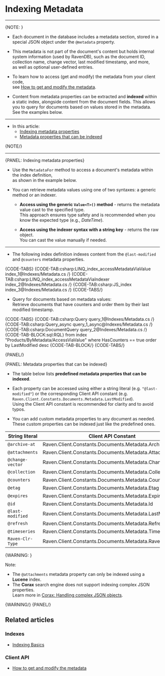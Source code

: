 # Indexing Metadata
---

{NOTE: }

* Each document in the database includes a metadata section, stored in a special JSON object under the `@metadata` property.

* This metadata is not part of the document's content but holds internal system information (used by RavenDB),
  such as the document ID, collection name, change vector, last modified timestamp, and more,  
  as well as optional user-defined entries.

* To learn how to access (get and modify) the metadata from your client code,  
  see [How to get and modify the metadata](../client-api/session/how-to/get-and-modify-entity-metadata).

* Content from metadata properties can be extracted and **indexed** within a static index, alongside content from the document fields.
  This allows you to query for documents based on values stored in the metadata.  
  See the examples below.

---

* In this article:  
   * [Indexing metadata properties](../indexes/indexing-metadata#indexing-metadata-properties)  
   * [Metadata properties that can be indexed](../indexes/indexing-metadata#metadata-properties-that-can-be-indexed)  

{NOTE/}

---

{PANEL: Indexing metadata properties}

* Use the `MetadataFor` method to access a document's metadata within the index definition,  
  as shown in the example below.

* You can retrieve metadata values using one of two syntaxes: a generic method or an indexer.

  * **Access using the generic `Value<T>()` method** - returns the metadata value cast to the specified type.  
    This approach ensures type safety and is recommended when you know the expected type (e.g., _DateTime_).

  * **Access using the indexer syntax with a string key** - returns the raw object.  
    You can cast the value manually if needed.

---

* The following index definition indexes content from the `@last-modified` and `@counters` metadata properties.

{CODE-TABS}
{CODE-TAB:csharp:LINQ_index_accessMetadataViaValue index_1@Indexes/Metadata.cs /}
{CODE-TAB:csharp:LINQ_index_accessMetadataViaIndexer index_2@Indexes/Metadata.cs /}
{CODE-TAB:csharp:JS_index index_3@Indexes/Metadata.cs /}
{CODE-TABS/}

* Query for documents based on metadata values:  
  Retrieve documents that have counters and order them by their last modified timestamp.

{CODE-TABS}
{CODE-TAB:csharp:Query query_1@Indexes/Metadata.cs /}
{CODE-TAB:csharp:Query_async query_1_async@Indexes/Metadata.cs /}
{CODE-TAB:csharp:DocumentQuery query_2@Indexes/Metadata.cs /}
{CODE-TAB-BLOCK:sql:RQL}
from index "Products/ByMetadata/AccessViaValue"
where HasCounters == true
order by LastModified desc
{CODE-TAB-BLOCK/}
{CODE-TABS/}

{PANEL/}

{PANEL: Metadata properties that can be indexed}

* The table below lists **predefined metadata properties that can be indexed**.

* Each property can be accessed using either a string literal (e.g. `"@last-modified"`) or the corresponding Client API constant (e.g. `Raven.Client.Constants.Documents.Metadata.LastModified`).  
  Using the Client API constant is recommended for clarity and to avoid typos.

* You can add custom metadata properties to any document as needed.  
  These custom properties can be indexed just like the predefined ones.

| String literal      | Client API Constant                                    |
|---------------------|--------------------------------------------------------|
| `@archive-at`       | Raven.Client.Constants.Documents.Metadata.ArchiveAt    |
| `@attachments`      | Raven.Client.Constants.Documents.Metadata.Attachments  |
| `@change-vector`    | Raven.Client.Constants.Documents.Metadata.ChangeVector |
| `@collection`       | Raven.Client.Constants.Documents.Metadata.Collection   |
| `@counters`         | Raven.Client.Constants.Documents.Metadata.Counters     |
| `@etag`             | Raven.Client.Constants.Documents.Metadata.Etag         |
| `@expires`          | Raven.Client.Constants.Documents.Metadata.Expires      |
| `@id`               | Raven.Client.Constants.Documents.Metadata.Id           |
| `@last-modified`    | Raven.Client.Constants.Documents.Metadata.LastModified |
| `@refresh`          | Raven.Client.Constants.Documents.Metadata.Refresh      |
| `@timeseries`       | Raven.Client.Constants.Documents.Metadata.TimeSeries   |
| `Raven-Clr-Type`    | Raven.Client.Constants.Documents.Metadata.RavenClrType |

{WARNING: }

Note:  

* The `@attachments` metadata property can only be indexed using a **Lucene** index.  
* The **Corax** search engine does not support indexing complex JSON properties.  
  Learn more in [Corax: Handling complex JSON objects](../indexes/search-engine/corax#handling-of-complex-json-objects).

{WARNING/}
{PANEL/}

## Related articles

### Indexes

- [Indexing Basics](../indexes/indexing-basics)

### Client API

- [How to get and modify the metadata](../client-api/session/how-to/get-and-modify-entity-metadata)
